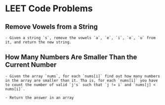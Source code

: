 # LEET Code Problems

## Remove Vowels from a String
    - Given a string `s`, remove the vowels `a`, `e`, `i`, `o`, `u` from it, and return the new string.

## How Many Numbers Are Smaller Than the Current Number
    - Given the array `nums`, for each `nums[i]` find out how many numbers in the array are smaller than it. Tha is, for each `nums[i]` you have to count the number of valid `j's` such that `j != i` and `nums[j] < nums[i]`.

    - Return the answer in an array 


